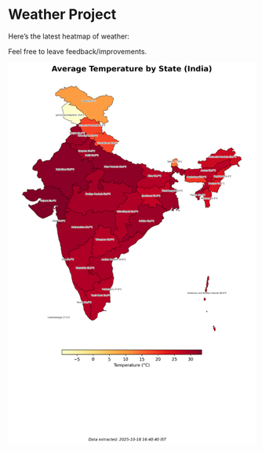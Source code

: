 # Weather Project

Here’s the latest heatmap of weather:

Feel free to leave feedback/improvements.

![India Heatmap](docs/assets/india_heatmap.png?v=F375B2)
